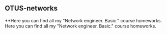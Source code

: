 ## OTUS-networks 
**Here you can find all my "Network engineer. Basic." course homeworks.
Here you can find all my "Network engineer. Basic." course homeworks.
